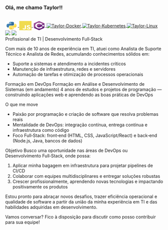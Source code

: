 
### Olá, me chamo Taylor!!
  <a href="https://github.com/taylorconde">

<div style="display: inline_block"><br>
  <img align="center" alt="Taylor-Python" height="30" width="40" src="https://raw.githubusercontent.com/devicons/devicon/master/icons/python/python-original.svg">
  <img align="center" alt="Taylor-Js" height="30" width="40" src="https://raw.githubusercontent.com/devicons/devicon/master/icons/javascript/javascript-plain.svg"> 
  <img align="center" alt="Taylor-Csharp" height="30" width="40" src="https://raw.githubusercontent.com/devicons/devicon/master/icons/csharp/csharp-original.svg"> 
  <img align="center" alt="Taylor-Docker" height="40" width="40" src="https://cdn.jsdelivr.net/gh/devicons/devicon/icons/docker/docker-original.svg" />
  <img align="center" alt="Taylor-Kubernetes" height="30" width="40" src="https://cdn.jsdelivr.net/gh/devicons/devicon/icons/kubernetes/kubernetes-plain.svg" />
  <img align="center" alt="Taylor-Linux" height="30" width="40" src="https://cdn.jsdelivr.net/gh/devicons/devicon/icons/linux/linux-original.svg" />
  
</div>

<div>
  <a href = "mailto:taylorconde@gmail.com"><img src="https://img.shields.io/badge/-Gmail-%23333?style=for-the-badge&logo=gmail&logoColor=white" target="_blank"></a>
  <a href="https://www.linkedin.com/in/john-taylor-429a84205/" target="_blank"><img src="https://img.shields.io/badge/-LinkedIn-%230077B5?style=for-the-badge&logo=linkedin&logoColor=white" target="_blank"></a> 
  </div>

<div>
Profissional de TI | Desenvolvimento Full‑Stack

Com mais de 10 anos de experiência em TI, atuei como Analista de Suporte Técnico e Analista de Redes, acumulando conhecimentos sólidos em:

* Suporte a sistemas e atendimento a incidentes críticos
* Manutenção de infraestrutura, redes e servidores
* Automação de tarefas e otimização de processos operacionais

Formação em DevOps
Formação em Análise e Desenvolvimento de Sistemas (em andamento)
4 anos de estudos e projetos de programação — construindo aplicações web e aprendendo as boas práticas de DevOps

O que me move

* Paixão por programação e criação de software que resolva problemas reais
* Mentalidade de DevOps: integração contínua, entrega contínua e infraestrutura como código
* Foco Full‑Stack: front‑end (HTML, CSS, JavaScript/React) e back‑end (Node.js, Java, bancos de dados)

Objetivo
Busco uma oportunidade nas áreas de DevOps ou Desenvolvimento Full‑Stack, onde possa:

1. Aplicar minha bagagem em infraestrutura para projetar pipelines de CI/CD
2. Colaborar com equipes multidisciplinares e entregar soluções robustas
3. Crescer profissionalmente, aprendendo novas tecnologias e impactando positivamente os produtos

Estou pronto para abraçar novos desafios, trazer eficiência operacional e qualidade de software a partir da união da minha experiência em TI e das habilidades adquiridas em desenvolvimento.

Vamos conversar?
Fico à disposição para discutir como posso contribuir para sua equipe!
</div>
